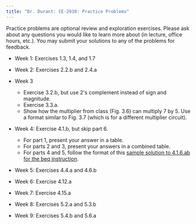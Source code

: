 ```yaml
---
title: "Dr. Durant: CE-2930: Practice Problems"
---
```


Practice problems are optional review and exploration exercises.
Please ask about any questions you would like to learn more about (in lecture, office hours, etc.).
You may submit your solutions to any of the problems for feedback.

* Week 1: Exercises 1.3, 1.4, and 1.7

* Week 2: Exercises 2.2.b and 2.4.a

* Week 3
	* Exercise 3.2.b, but use 2's complement instead of sign and magnitude.
	* Exercise 3.3.a.
	* Show how the multiplier from class (Fig. 3.6) can multiply 7 by 5. Use a format
		similar to Fig. 3.7 (which is for a different multiplier circuit).

* Week 4: Exercise 4.1.b, but skip part 6.
	* For part 1, present your answer in a table.
	* For parts 2 and 3, present your answers in a combined table.
	* For parts 4 and 5, follow the format of this <a href="hwk4_1_6solution.pdf">sample solution to 4.1.6.ab for the beq instruction</a>.

* Week 5: Exercises 4.4.a and 4.6.b

* Week 6: Exercise 4.12.a

* Week 7: Exercise 4.15.a

* Week 8: Exercises 5.2.a and 5.3.b

* Week 9: Exercises 5.4.b and 5.6.a
